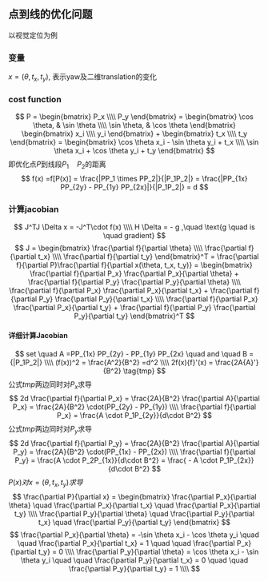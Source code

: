 ## 点到线的优化问题
以视觉定位为例
### 变量
$x = (\theta, t_x, t_y)$, 表示yaw及二维translation的变化
### cost function
$$
P = 
\begin{bmatrix}
P_x \\\\
P_y
\end{bmatrix} = 
\begin{bmatrix}
\cos \theta, & \sin \theta \\\\
\sin \theta, & \cos \theta
\end{bmatrix}
\begin{bmatrix}
x_i \\\\
y_i
\end{bmatrix} + 
\begin{bmatrix}
t_x \\\\
t_y
\end{bmatrix} =
\begin{bmatrix}
\cos \theta x_i - \sin \theta y_i + t_x \\\\
\sin \theta x_i + \cos \theta y_i + t_y
\end{bmatrix}
$$
即优化点$P$到线段$P_1 \quad P_2$的距离
$$
f(x) =f[P(x)]  = \frac{|PP_1 \times PP_2|}{|P_1P_2|} = \frac{|PP_{1x} PP_{2y} - PP_{1y} PP_{2x}|}{|P_1P_2|} = d 
$$
### 计算jacobian
$$
J^TJ \Delta x = -J^T\cdot f(x) \\\\
H \Delta = - g ,\quad \text{g \quad is \quad gradient}
$$
$$
J = 
\begin{bmatrix}
\frac{\partial f}{\partial \theta} \\\\
\frac{\partial f}{\partial t_x} \\\\
\frac{\partial f}{\partial t_y}
\end{bmatrix}^T =  
\frac{\partial f}{\partial P}\frac{\partial f}{\partial x(\theta, t_x, t_y)} =  
\begin{bmatrix}
\frac{\partial f}{\partial P_x} \frac{\partial P_x}{\partial \theta} + \frac{\partial f}{\partial P_y} \frac{\partial P_y}{\partial \theta} \\\\
\frac{\partial f}{\partial P_x} \frac{\partial P_x}{\partial t_x} + \frac{\partial f}{\partial P_y} \frac{\partial P_y}{\partial t_x} \\\\
\frac{\partial f}{\partial P_x} \frac{\partial P_x}{\partial t_y} + \frac{\partial f}{\partial P_y} \frac{\partial P_y}{\partial t_y} 
\end{bmatrix}^T
$$
#### 详细计算Jacobian
$$
set \quad A =PP_{1x} PP_{2y} - PP_{1y} PP_{2x}   \quad and \quad B = {|P_1P_2|} \\\\
(f(x))^2 = \frac{A^2}{B^2} =d^2   \\\\
2f(x){f}'(x) = \frac{2A{A}'}{B^2} \tag{tmp} 
$$
公式$tmp$两边同时对$P_x$求导
$$ 
2d \frac{\partial f}{\partial P_x} = \frac{2A}{B^2} \frac{\partial A}{\partial P_x} = \frac{2A}{B^2} \cdot(PP_{2y} - PP_{1y}) \\\\
\frac{\partial f}{\partial P_x} =  \frac{A \cdot P_1P_{2y}}{d\cdot B^2} 
$$
公式$tmp$两边同时对$P_y$求导
$$
2d \frac{\partial f}{\partial P_y} = \frac{2A}{B^2} \frac{\partial A}{\partial P_y} = \frac{2A}{B^2} \cdot(PP_{1x} - PP_{2x}) \\\\
\frac{\partial f}{\partial P_y} =  \frac{A \cdot P_2P_{1x}}{d\cdot B^2} =  \frac{ - A \cdot P_1P_{2x}}{d\cdot B^2} 
$$
$P(x)对 x = (\theta, t_x, t_y)求导$
$$
\frac{\partial P}{\partial x} = 
\begin{bmatrix}
\frac{\partial P_x}{\partial \theta} \quad \frac{\partial P_x}{\partial t_x} \quad \frac{\partial P_x}{\partial t_y}
 \\\\
 \frac{\partial P_y}{\partial \theta} \quad \frac{\partial P_y}{\partial t_x} \quad \frac{\partial P_y}{\partial t_y}
\end{bmatrix}
$$
$$
\frac{\partial P_x}{\partial \theta} = -\sin \theta x_i - \cos \theta y_i \quad \quad \frac{\partial P_x}{\partial t_x} = 1 \quad \quad \frac{\partial P_x}{\partial t_y} = 0 \\\\
\frac{\partial P_y}{\partial \theta} = \cos \theta x_i - \sin \theta y_i \quad \quad \frac{\partial P_y}{\partial t_x} = 0 \quad \quad \frac{\partial P_y}{\partial t_y} = 1 \\\\ 
$$